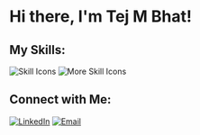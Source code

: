 # Hi there, I'm Tej M Bhat! 



## My Skills:


  ![Skill Icons](https://skillicons.dev/icons?i=html,css,javascript,bootstrap,tailwind,git,androidstudio,GOLANG)
![More Skill Icons](https://skillicons.dev/icons?i=nodejs,express,mongodb,python,java,mysql,firebase)







## Connect with Me:

[![LinkedIn](https://img.shields.io/badge/LinkedIn-0077B5?style=for-the-badge&logo=linkedin&logoColor=white)](https://www.linkedin.com/in/tej-m-bhat-613740293)
[![Email](https://img.shields.io/badge/Email-D14836?style=for-the-badge&logo=gmail&logoColor=white)](mailto:tejbhat2004@gmail.com)








